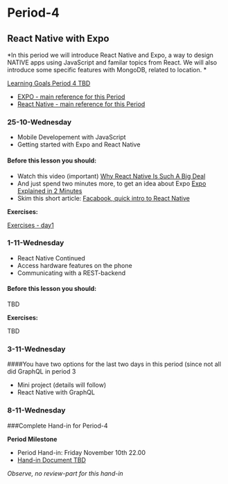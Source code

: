 # Period-4
## React Native with Expo    

*In this period we will introduce React Native and Expo, a way to design NATIVE apps using JavaScript and familar topics from React.
We will also introduce some specific features with MongoDB, related to location.
*


[Learning Goals Period 4 TBD](#)

- [EXPO - main reference for this Period](https://expo.io/)
- [React Native - main reference for this Period](http://facebook.github.io/react-native/docs/getting-started.html)

### 25-10-Wednesday
* Mobile Developement with JavaScript
* Getting started with Expo and React Native

#### Before this lesson you should:
- Watch this video (important) [Why React Native Is Such A Big Deal](https://www.youtube.com/watch?v=CAc_PAbJkVU) 
- And just spend two minutes more, to get an idea about Expo [Expo Explained in 2 Minutes](https://www.youtube.com/watch?v=IQI9aUlouMI)
- Skim this short article: [Facabook, quick intro to React Native](https://facebook.github.io/react-native/)

**Exercises:**

[Exercises - day1](https://docs.google.com/document/d/1Rno9-x_B4dJwEDonpDpcq-gY3EjSxf9Lt42s9GKpYDE/edit?usp=sharing)

### 1-11-Wednesday
* React Native Continued
* Access hardware features on the phone
* Communicating with a REST-backend
#### Before this lesson you should:
TBD

**Exercises:**

TBD

### 3-11-Wednesday

####You have two options for the last two days in this period (since not all did GraphQL in period 3

- Mini project (details will follow)
- React Native with GraphQL

### 8-11-Wednesday

###Complete Hand-in for Period-4

**Period Milestone**

* Period Hand-in: Friday November 10th 22.00
* [Hand-in Document TBD]()

*Observe, no review-part for this hand-in*
